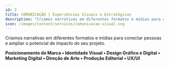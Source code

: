 ```yaml
---
id: 2
title: COMUNICAÇÃO | Experiências Visuais e Estratégicas
description: "Criamos narrativas em diferentes formatos e mídias para conectar pessoas e ampliar o potencial de impacto do seu projeto."
icon: /images/content/servicos/comunicacao-visual.svg
---
```


Criamos narrativas em diferentes formatos e mídias para conectar pessoas e ampliar o potencial de impacto do seu projeto.

**Posicionamento de Marca • Identidade Visual • Design Gráfico e Digital • Marketing Digital • Direção de Arte • Produção Editorial • UX/UI**

<Sequencia color='secondary' passos="ESCUTA E PESQUISA > PLANEJAMENTO ESTRATÉGICO > DESIGN > PUBLICAÇÕES E VEICULAÇÕES > ANÁLISE E ACOMPANHAMENTO" />
